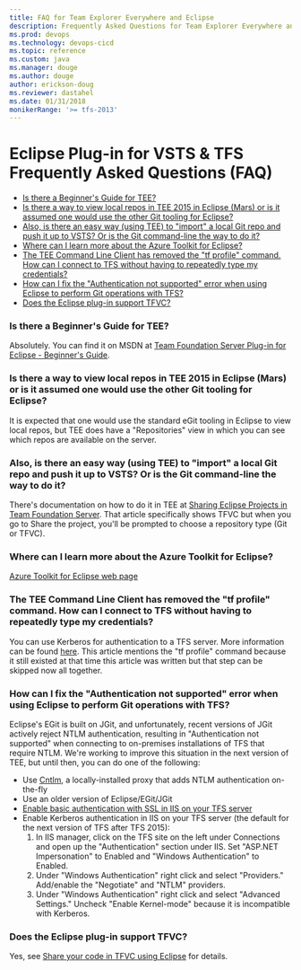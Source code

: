 ```yaml
---
title: FAQ for Team Explorer Everywhere and Eclipse
description: Frequently Asked Questions for Team Explorer Everywhere and Java Eclipse
ms.prod: devops
ms.technology: devops-cicd
ms.topic: reference 
ms.custom: java
ms.manager: douge
ms.author: douge
author: erickson-doug
ms.reviewer: dastahel
ms.date: 01/31/2018
monikerRange: '>= tfs-2013'
---
```



# Eclipse Plug-in for VSTS & TFS Frequently Asked Questions (FAQ)

* [Is there a Beginner's Guide for TEE?](#is-there-a-beginners-guide-for-tee)
* [Is there a way to view local repos in TEE 2015 in Eclipse (Mars) or is it assumed one would use the other Git tooling for Eclipse?](#is-there-a-way-to-view-local-repos-in-tee-2015-in-eclipse-mars-or-is-it-assumed-one-would-use-the-other-git-tooling-for-eclipse)
* [Also, is there an easy way (using TEE) to "import" a local Git repo and push it up to VSTS? Or is the Git command-line the way to do it?](#also-is-there-an-easy-way-using-tee-to-import-a-local-git-repo-and-push-it-up-to-vsts-or-is-the-git-command-line-the-way-to-do-it)
* [Where can I learn more about the Azure Toolkit for Eclipse?](#where-can-i-learn-more-about-the-azure-toolkit-for-eclipse)
* [The TEE Command Line Client has removed the "tf profile" command. How can I connect to TFS without having to repeatedly type my credentials?](#the-tee-command-line-client-has-removed-the-tf-profile-command-how-can-i-connect-to-tfs-without-having-to-repeatedly-type-my-credentials)
* [How can I fix the "Authentication not supported" error when using Eclipse to perform Git operations with TFS?](#how-can-i-fix-the-authentication-not-supported-error-when-using-eclipse-to-perform-git-operations-with-tfs)
* [Does the Eclipse plug-in support TFVC?](#does-the-eclipse-plug-in-support-tfvc)

### Is there a Beginner's Guide for TEE?

Absolutely.  You can find it on MSDN at [Team Foundation Server Plug-in for Eclipse - Beginner's Guide](https://msdn.microsoft.com/en-us/library/hh913026(v=vs.120).aspx).

### Is there a way to view local repos in TEE 2015 in Eclipse (Mars) or is it assumed one would use the other Git tooling for Eclipse?

It is expected that one would use the standard eGit tooling in Eclipse to view local repos, but TEE does have a "Repositories" view in which you can see which repos are available on the server.

### Also, is there an easy way (using TEE) to "import" a local Git repo and push it up to VSTS? Or is the Git command-line the way to do it?

There's documentation on how to do it in TEE at [Sharing Eclipse Projects in Team Foundation Server](https://msdn.microsoft.com/en-us/library/hh568708(v=vs.120).aspx).
That article specifically shows TFVC but when you go to Share the project, you'll be prompted to choose a repository type (Git or TFVC).

### Where can I learn more about the Azure Toolkit for Eclipse?

[Azure Toolkit for Eclipse web page](https://msdn.microsoft.com/library/azure/hh694271.aspx)

### The TEE Command Line Client has removed the "tf profile" command. How can I connect to TFS without having to repeatedly type my credentials?

You can use Kerberos for authentication to a TFS server. More information can be found [here](https://msdn.microsoft.com/en-us/library/gg475929%28v=vs.120%29.aspx). This article mentions the "tf profile" command because it still existed at that time this article was written but that step can be skipped now all together.

### How can I fix the "Authentication not supported" error when using Eclipse to perform Git operations with TFS?

Eclipse's EGit is built on JGit, and unfortunately, recent versions of JGit actively reject NTLM authentication, resulting in "Authentication not supported" when connecting to on-premises installations of TFS that require NTLM.  We're working to improve this situation in the next version of TEE, but until then, you can do one of the following:
* Use [Cntlm](http://cntlm.sourceforge.net/), a locally-installed proxy that adds NTLM authentication on-the-fly
* Use an older version of Eclipse/EGit/JGit
* [Enable basic authentication with SSL in IIS on your TFS server](https://github.com/Microsoft/tfs-cli/blob/master/docs/configureBasicAuth.md) 
* Enable Kerberos authentication in IIS on your TFS server (the default for the next version of TFS after TFS 2015):
  1. In IIS manager, click on the TFS site on the left under Connections and open up the "Authentication" section under IIS.  Set "ASP.NET Impersonation" to Enabled and "Windows Authentication" to Enabled.
  2. Under "Windows Authentication" right click and select "Providers."  Add/enable the "Negotiate" and "NTLM" providers.
  3. Under "Windows Authentication" right click and select "Advanced Settings."  Uncheck "Enable Kernel-mode" because it is incompatible with Kerberos.

### Does the Eclipse plug-in support TFVC?

Yes, see [Share your code in TFVC using Eclipse](../repos/tfvc/share-your-code-in-tfvc-eclipse.md) for details.
